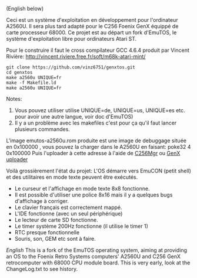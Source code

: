 (English below)

Ceci est un système d'exploitation en développement pour l'ordinateur A2560U. Il sera plus tard adapté pour le C256 Foenix GenX équippé de carte processeur 68000.
Ce projet est au départ un fork d'EmuTOS, le système d'exploitation libre pour ordinateurs Atari ST.

Pour le construire il faut le cross compilateur GCC 4.6.4 produit par Vincent Rivière:
http://vincent.riviere.free.fr/soft/m68k-atari-mint/
```
git clone https://github.com/vinz6751/genxtos.git
cd genxtos
make a2560u UNIQUE=fr
make -f Makefile.ld
make a2560u UNIQUE=fr
```
Notes:
1. Vous pouvez utiliser utilise UNIQUE=de, UNIQUE=us, UNIQUE=es etc. pour avoir une autre langue, voir doc d'EmuTOS)
2. Il y a un problème avec les makefiles c'est pour ça qu'il faut lancer plusieurs commandes.

L'image emutos-a2560u.rom produite est une image de debuggage située en 0x100000 , vous pouvez la charger dans le A2560U en faisant:
poke32 4 0x100000
Puis l'uploader à cette adresse à l'aide de [C256Mgr](https://github.com/pweingar/C256Mgr) ou [GenX uploader](https://github.com/Trinity-11/GenXUploader)

Voilà grossièrement l'état du projet:
L'OS démarre vers EmuCON (petit shell) et des utilitaires en mode texte peuvent être exécutés.
* Le curseur et l'affichage en mode texte 8x8 fonctionne.
* Il est possible d'utiliser une police 8x16 mais il y a quelques bugs d'affichage à corriger.
* Le clavier français est correctement mappé.
* L'IDE fonctionne (avec un seul périphérique)
* Le lecteur de carte SD fonctionne.
* Le timer système 200Hz fonctionne (il utilise le timer 1)
* RTC presque fonctionnelle
* Souris, son, GEM etc sont à faire.

*English*
This is a fork of the EmuTOS operating system, aiming at providing an OS to the Foenix Retro Systems computers' A2560U and C256 GenX retrocomputer with 68000 CPU module board.
This is very early, look at the ChangeLog.txt to see history.
